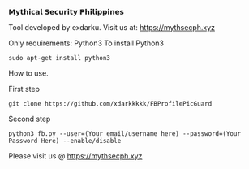 𝗠𝘆𝘁𝗵𝗶𝗰𝗮𝗹 𝗦𝗲𝗰𝘂𝗿𝗶𝘁𝘆 𝗣𝗵𝗶𝗹𝗶𝗽𝗽𝗶𝗻𝗲𝘀

Tool developed by exdarku.
Visit us at: https://mythsecph.xyz

Only requirements: Python3
To install Python3
```
sudo apt-get install python3
```

How to use.

First step
```
git clone https://github.com/xdarkkkkk/FBProfilePicGuard
```

Second step
```
python3 fb.py --user=(Your email/username here) --password=(Your Password Here) --enable/disable
```

Please visit us @ https://mythsecph.xyz
